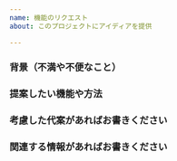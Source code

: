 ```yaml
---
name: 機能のリクエスト
about: このプロジェクトにアイディアを提供

---
```


<!-- この入力欄のテキストを記入する前にお読みください。
必要なファイルの提供方法などについて下記の説明をご確認ください。
必要な情報がない場合はチケット(issue)をクローズすることがあります。
https://github.com/nvaccess/nvda/blob/master/devDocs/githubIssueTemplateExplanationAndExamples.md

NVDA の行動規範 https://github.com/nvdajp/nvdajp/wiki/CODE_OF_CONDUCT を確認してください。チケットの作成、コメント、プルリクエストの作成などにおいて遵守してください。

以下の各質問とセクションは、複数のハッシュ記号（#）で始まります。「例」を削除してください。空白の行に回答と情報を記入してください。
-->

### 背景（不満や不便なこと）

### 提案したい機能や方法

### 考慮した代案があればお書きください

### 関連する情報があればお書きください
